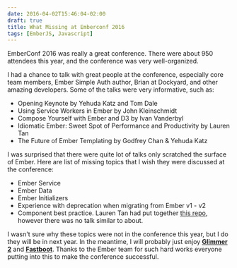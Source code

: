 ```yaml
---
date: 2016-04-02T15:46:04-02:00
draft: true
title: What Missing at Emberconf 2016
tags: [EmberJS, Javascript]
---
```


EmberConf 2016 was really a great conference.  There were about 950 attendees this year, and the conference was very well-organized.<!--more-->

I had a chance to talk with great people at the conference,
especially core team members, Ember Simple Auth author, Brian at Dockyard, and
other amazing developers. Some of the talks were very informative, such as:

- Opening Keynote by Yehuda Katz and Tom Dale
- Using Service Workers in Ember by John Kleinschmidt
- Compose Yourself with Ember and D3 by Ivan Vanderbyl
- Idiomatic Ember: Sweet Spot of Performance and Productivity by Lauren Tan
- The Future of Ember Templating by Godfrey Chan & Yehuda Katz

I was surprised that there were quite lot of talks only scratched the surface of
Ember. Here are list of missing topics that I wish they were discussed at the
conference:

- Ember Service
- Ember Data
- Ember Initializers
- Experience with deprecation when migrating from Ember v1 - v2
- Component best practice. Lauren Tan had put together
    [this repo](https://github.com/poteto/component-best-practices), however
    there was no talk similar to about.

I wasn't sure why these topics were not in the conference this year, but I do
they will be in next year. In the meantime, I will probably just enjoy **[Glimmer 2](https://github.com/tildeio/glimmer)**
and **[Fastboot](http://www.ember-fastboot.com/)**. Thanks to the Ember team for such hard works everyone putting
into this to make the conference successful.
